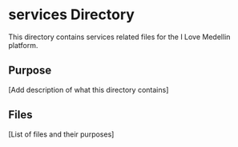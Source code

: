 # services Directory

This directory contains services related files for the I Love Medellin platform.

## Purpose

[Add description of what this directory contains]

## Files

[List of files and their purposes]
